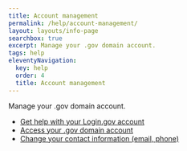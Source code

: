 ```yaml
---
title: Account management
permalink: /help/account-management/
layout: layouts/info-page
searchbox: true
excerpt: Manage your .gov domain account.
tags: help
eleventyNavigation:
  key: help
  order: 4
  title: Account management
---
```


 Manage your .gov domain account.
 
- [Get help with your Login.gov account](#)
- [Access your .gov domain account](#)
- [Change your contact information (email, phone)](#)





